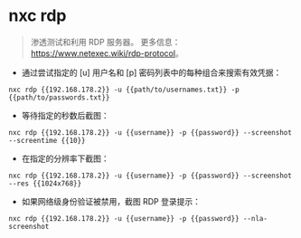 # nxc rdp

> 渗透测试和利用 RDP 服务器。
> 更多信息：<https://www.netexec.wiki/rdp-protocol>。

- 通过尝试指定的 [u] 用户名和 [p] 密码列表中的每种组合来搜索有效凭据：

`nxc rdp {{192.168.178.2}} -u {{path/to/usernames.txt}} -p {{path/to/passwords.txt}}`

- 等待指定的秒数后截图：

`nxc rdp {{192.168.178.2}} -u {{username}} -p {{password}} --screenshot --screentime {{10}}`

- 在指定的分辨率下截图：

`nxc rdp {{192.168.178.2}} -u {{username}} -p {{password}} --screenshot --res {{1024x768}}`

- 如果网络级身份验证被禁用，截图 RDP 登录提示：

`nxc rdp {{192.168.178.2}} -u {{username}} -p {{password}} --nla-screenshot`